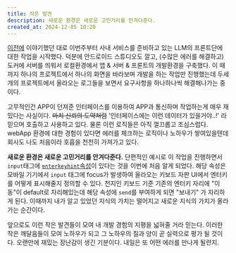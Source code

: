 ```yaml
---
title: 작은 발견
description: 새로운 환경은 새로운 고민거리를 안겨다준다.
created_at: 2024-12-05 10:20
---
```


[이전에](https://pancodev.io/small_talk/2024/slow-way-home-from-work) 이야기했던 대로 이번주부터 사내 서비스를 준비하고 있는 LLM의 프론트단에 대한 작업을 시작했다. 덕분에 안드로이드 스튜디오도 깔고, (수많은 에러를 해결하고) 도커에 서버를 띄워서 로컬환경에서 앱 & 서버 & 프론트의 개발환경을 구축했다. 이 때까지 하나의 프로젝트에서 하나의 화면을 바라보며 개발을 하는 작업만 진행했는데 두세개의 프로젝트에서 올라오는 로그들을 보면서 요구사항을 하나하나씩 해결해나가는 중이다.

고무적인건 APP이 던져준 인터페이스를 이용하여 APP과 통신하며 작업하는게 매우 재밌다는 사실이다. ~~마치 신뢰의 도약처럼~~ '인터페이스에는 이런 데이터가 있을거야..!' 라 믿으며 호출하고 사용하고 있다. 물론 이런 로직들은 아직 껄끄롭고 조심스럽다. webApp 환경에 대한 경험이 있다면 에러를 체크하는 로직이나 노하우가 쌓여있을텐데 회사도 나도 처음이라 호흡을 천천히 가져가고 있다.

**새로운 환경은 새로운 고민거리를 안겨다준다.** 단편적인 예시로 이 작업을 진행하면서 `input`태그에 [`enterkeyhint`속성](https://developer.mozilla.org/en-US/docs/Web/HTML/Global_attributes/enterkeyhint)이 있다는 것을 이번에 처음 알게 되었다. 해당 속성은 모바일 기기에서 `input` 태그에 focus가 발생하여 올라오는 키보드 자판 UI에서 엔터키를 어떻게 표시해줄지 정의할 수 있다. 천지인 키보드 기준 기존의 엔터키 자리에 "이동"이 default로 자리해있는데 해당 속성에 `send`를 부여하게 되면 "보내기"
가 자리하게 된다. 이때까지 내가 알고 있었던 지식의 가치는 떨어지고 새로운 지식의 가치가 올라가는 순간이다.

앞으로도 이런 작은 발견들이 모여 내 개발 경험의 지평을 넓혀줄 거라 믿는다. 이러한 작은 깨달음들이 모여 노하우가 되고 그 노하우의 질과 양이 곧 실력으로 평가 될 것이다. 오랜만에 재밌는 장난감이 생긴 기분이다. 내일은 또 어떤 에러를 만나게 될련지.

